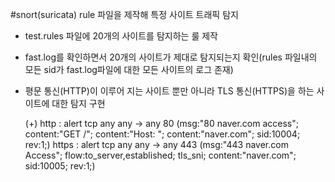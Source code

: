 #snort(suricata) rule 파일을 제작해 특정 사이트 트래픽 탐지

- test.rules 파일에 20개의 사이트를 탐지하는 룰 제작
- fast.log를 확인하면서 20개의 사이트가 제대로 탐지되는지 확인(rules 파일내의 모든 sid가 fast.log파일에 대한 모든 사이트의 로그 존재)
- 평문 통신(HTTP)이 이루어 지는 사이트 뿐만 아니라 TLS 통신(HTTPS)을 하는 사이트에 대한 탐지 구현

  (+) http : alert tcp any any -> any 80 (msg:"80 naver.com access"; content:"GET /"; content:"Host: "; content:"naver.com"; sid:10004; rev:1;)
      https : alert tcp any any -> any 443 (msg:"443 naver.com Access"; flow:to_server,established; tls_sni; content:"naver.com"; sid:10005; rev:1;)
